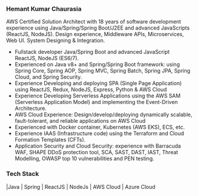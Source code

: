 ### Hemant Kumar Chaurasia
AWS Certified Solution Architect with 18 years of software development experience using Java/Spring/Spring Boot/J2EE and advanced JavaScripts (ReactJS, NodeJS). Design experience, Middleware APIs, Microservices, Web UI. System Designing & Integration.

- Fullstack developer Java/Spring Boot and advanced JavaScript ReactJS, NodeJS (ES6/7).
- Experienced on Java v8+ and Spring/Spring Boot framework: using Spring Core, Spring AOP, Spring MVC, Spring Batch, Spring JPA, Spring Cloud, and Spring Security.
- Experience Developing and deploying SPA (Single Page Application) using ReactJS, Redux, NodeJS, Express, Python & AWS Cloud
- Experience Developing Serverless Applications using the AWS SAM (Serverless Application Model) and implementing the Event-Driven Architecture.
- AWS Cloud Experience: Design/develop/deploying dynamically scalable, fault-tolerant, and reliable applications on AWS Cloud
- Experienced with Docker container, Kubernetes (AWS EKS), ECS, etc.
- Experience IAAS (Infrastructure code) using the Terraform and Cloud Formation Templates (CFTs).
- Application Security and Cloud Security: experience with Barracuda WAF, SHAPE DDoS protection tool, SCA, SAST, DAST, IAST, Threat Modelling, OWASP top 10 vulnerabilities and PEN testing.

### Tech Stack
|Java | Spring | ReactJS | NodeJs | AWS Cloud | Azure Cloud

<!--
Here are some ideas to get you started:

- 🔭 I’m currently working on ...
- 🌱 I’m currently learning ...
- 👯 I’m looking to collaborate on ...
- 🤔 I’m looking for help with ...
- 💬 Ask me about ...
- 📫 How to reach me: ...
- 😄 Pronouns: ...
- ⚡ Fun fact: ...
-->
